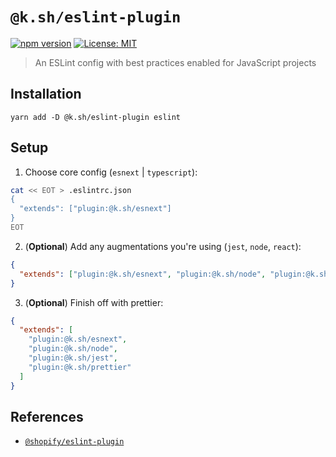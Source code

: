 # `@k.sh/eslint-plugin`

[![npm version][package-version-badge]][package-version]
[![License: MIT](https://img.shields.io/badge/license-mit-yellow.svg)](https://opensource.org/licenses/MIT)

> An ESLint config with best practices enabled for JavaScript projects

## Installation

`yarn add -D @k.sh/eslint-plugin eslint`

## Setup

1. Choose core config (`esnext` | `typescript`):

```sh
cat << EOT > .eslintrc.json
{
  "extends": ["plugin:@k.sh/esnext"]
}
EOT
```

2. (**Optional**) Add any augmentations you're using (`jest`, `node`, `react`):

```json
{
  "extends": ["plugin:@k.sh/esnext", "plugin:@k.sh/node", "plugin:@k.sh/jest"]
}
```

3. (**Optional**) Finish off with prettier:

```json
{
  "extends": [
    "plugin:@k.sh/esnext",
    "plugin:@k.sh/node",
    "plugin:@k.sh/jest",
    "plugin:@k.sh/prettier"
  ]
}
```

## References

- [`@shopify/eslint-plugin`](https://github.com/Shopify/web-configs)

[package-version-badge]: https://badge.fury.io/js/@k.sh%2Feslint-plugin.svg
[package-version]: https://www.npmjs.com/package/@k.sh/eslint-plugin
